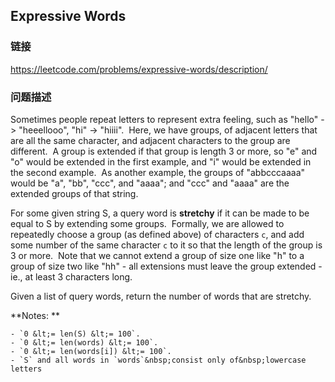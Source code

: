 ## Expressive Words  
### 链接  
https://leetcode.com/problems/expressive-words/description/  
### 问题描述
Sometimes people repeat letters to represent extra feeling, such as &quot;hello&quot; -&gt; &quot;heeellooo&quot;, &quot;hi&quot; -&gt; &quot;hiiii&quot;.&nbsp; Here, we have&nbsp;groups, of adjacent letters that are all the same character, and adjacent characters to&nbsp;the group are different.&nbsp; A group&nbsp;is extended if that group is length 3 or more, so &quot;e&quot; and &quot;o&quot; would be extended in the first example, and &quot;i&quot; would be extended in the second example.&nbsp; As another example, the groups of &quot;abbcccaaaa&quot; would be &quot;a&quot;, &quot;bb&quot;, &quot;ccc&quot;, and &quot;aaaa&quot;; and &quot;ccc&quot; and &quot;aaaa&quot; are the extended groups of that string.

For some given string S, a query word is **stretchy** if it can be made to be equal to S by extending some groups.&nbsp; Formally, we are allowed to repeatedly choose a group&nbsp;(as defined above) of characters `c`, and add some number of the&nbsp;same character `c` to it so that the length of the group is 3 or more.&nbsp; Note that we cannot extend a group of size one like &quot;h&quot; to a group of size two like &quot;hh&quot; - all extensions must leave the group extended - ie., at least 3 characters long.

Given a list of query words, return the number of words that are stretchy.&nbsp;

**Notes: **

	- `0 &lt;= len(S) &lt;= 100`.
	- `0 &lt;= len(words) &lt;= 100`.
	- `0 &lt;= len(words[i]) &lt;= 100`.
	- `S` and all words in `words`&nbsp;consist only of&nbsp;lowercase letters

&nbsp;
